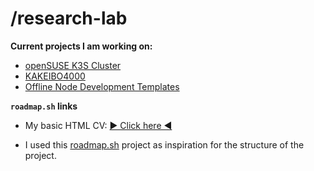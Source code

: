 # /research-lab


**Current projects I am working on:**

* [openSUSE K3S Cluster](https://github.com/petrusjohannesmaas/research-lab/tree/main/portfolio/opensuse_k3s_cluster.md)
* [KAKEIBO4000](https://github.com/petrusjohannesmaas/research-lab/tree/main/portfolio/KAKEIBO4000.md)
* [Offline Node Development Templates](https://github.com/petrusjohannesmaas/research-lab/tree/main/portfolio/offline_node_development_templates.md)


**`roadmap.sh` links**

* My basic HTML CV: [▶️ Click here ◀️](https://petrusjohannesmaas.github.io/research-lab/cv)

* I used this [roadmap.sh](https://roadmap.sh/projects/single-page-cv) project as inspiration for the structure of the project.